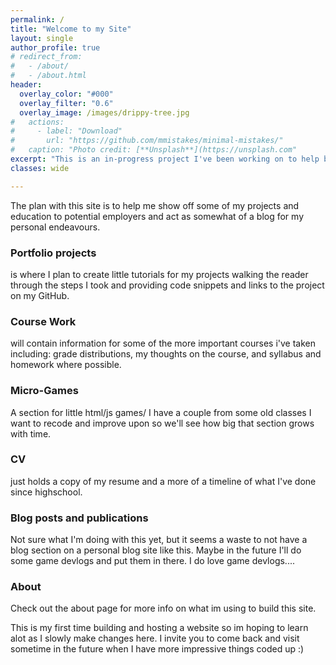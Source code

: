 ```yaml
---
permalink: /
title: "Welcome to my Site"
layout: single
author_profile: true
# redirect_from: 
#   - /about/
#   - /about.html
header:
  overlay_color: "#000"
  overlay_filter: "0.6"
  overlay_image: /images/drippy-tree.jpg
#   actions:
#     - label: "Download"
#       url: "https://github.com/mmistakes/minimal-mistakes/"
#   caption: "Photo credit: [**Unsplash**](https://unsplash.com"
excerpt: "This is an in-progress project I've been working on to help build up my portfolio. My name is Andrew and I'm a recent Electrical Engineering Grad. I have a passion and skills geared towards working in software development/data science and I'm hoping that as I build this site it will help me show those skills."
classes: wide

---
```

The plan with this site is to help me show off some of my projects and education to potential employers and act as somewhat of a blog for my personal endeavours. 

### Portfolio projects 
is where I plan to create little tutorials for my projects walking the reader through the steps I took and providing code snippets and links to the project on my GitHub.

### Course Work 
will contain information for some of the more important courses i've taken including: grade distributions, my thoughts on the course, and syllabus and homework where possible.

### Micro-Games
A section for little html/js games/ I have a couple from some old classes I want to recode and improve upon so we'll see how big that section grows with time.

### CV 
just holds a copy of my resume and a more of a timeline of what I've done since highschool.

### Blog posts and publications
Not sure what I'm doing with this yet, but it seems a waste to not have a blog section on a personal blog site like this. Maybe in the future I'll do some game devlogs and put them in there. I do love game devlogs....

### About
Check out the about page for more info on what im using to build this site.

This is my first time building and hosting a website so im hoping to learn alot as I slowly make changes here.
I invite you to come back and visit sometime in the future when I have more impressive things coded up :) 
